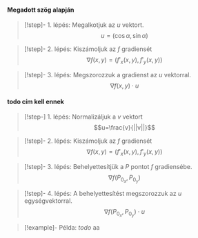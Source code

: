 #### Megadott szög alapján
> [!step]- 1. lépés: Megalkotjuk az $u$ vektort.
> $$u=(\cos\alpha,\sin\alpha)$$
 
> [!step]- 2. lépés: Kiszámoljuk az $f$ gradiensét
> $$\nabla f(x,y)=\big(f'_x(x,y), f'_y(x,y)\big)$$

> [!step]- 3. lépés: Megszorozzuk a gradienst az $u$ vektorral.
> $$\nabla f(x,y)\cdot u$$
#### todo cím kell ennek
> [!step-] 1. lépés: Normalizáljuk a $v$ vektort
> $$u=\frac{v}{||v||}$$

> [!step]- 2. lépés: Kiszámoljuk az $f$ gradiensét
> $$\nabla f(x,y)=\big(f'_x(x,y), f'_y(x,y)\big)$$

> [!step]- 3. lépés: Behelyettesítjük a $P$ pontot $f$ gradiensébe.
> $$\nabla f(P_{0_x}, P_{0_y})$$

> [!step]- 4. lépés: A behelyettesítést megszorozzuk az $u$ egységvektorral.
> $$\nabla f(P_{0_x}, P_{0_y})\cdot u$$

> [!example]- Példa: $todo$
> aa
